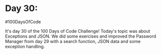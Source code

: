 # Day 30:
#100DaysOfCode

It's day 30 of the 100 Days of Code Challenge! Today's topic was about Exceptions and JSON. We did some exercises and improved the Password Manager from day 29 with a search function, JSON data and some exception handling. 
